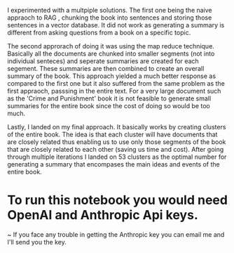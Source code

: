 I experimented with a multpiple solutions. The first one being the naive appraoch to RAG , chunking the book into sentences and storing those sentences in a vector database. It did not work as generating a summary is different from asking questions from a book on a specific topic. 

The second approrach of doing it was using the map reduce technique. Basically all the documents are chunked into smaller segments (not into individual senteces) and seperate summaries are created for each segement. These summaries are then combined to create an overall summary of the book. This approach yielded a much better response as compared to the first one but it also suffered from the same problem as the first appraoch, passsing in the entire text. For a very large document such as the 'Crime and Punishment' book it is not feasible to generate small summaries for the entire book since the cost of doing so would be too much. 

Lastly, I landed on my final approach. It basically works by creating clusters of the entire book. The idea is that each cluster will have documents that are closely related thus enabling us to use only those segments of the book that are closely related to each other (saving us time and cost). After going through multiple iterations I landed on 53 clusters as the optimal number for generating a summary that encompases the main ideas and events of the entire book. 

# To run this notebook you would need OpenAI and Anthropic Api keys. 

~ If you face any trouble in getting the Anthropic key you can email me and I'll send you the key.


